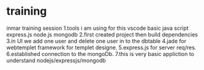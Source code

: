 # training
inmar training session
1.tools i am using for this
vscode
basic java script
express.js
node.js
mongodb
2.first created project then build dependencies
3.in UI we add one user and delete one user in to the dbtable
4.jade for webtemplet framework for templet designe.
5.express.js for server req/res.
6.established connection to the mongoDb.
7.this is  very basic appliction to understand nodejs/expressjs/mongodb 
